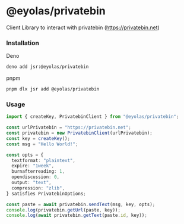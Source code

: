 # @eyolas/privatebin

Client Library to interact with privatebin (https://privatebin.net)

### Installation

Deno
```bash
deno add jsr:@eyolas/privatebin
```

pnpm
```bash
pnpm dlx jsr add @eyolas/privatebin
```

### Usage

```typescript
import { createKey, PrivatebinClient } from "@eyolas/privatebin";

const urlPrivatebin = "https://privatebin.net";
const privatebin = new PrivatebinClient(urlPrivatebin);
const key = createKey();
const msg = "Hello World!";

const opts = {
  textformat: "plaintext",
  expire: "1week",
  burnafterreading: 1,
  opendiscussion: 0,
  output: "text",
  compression: "zlib",
} satisfies PrivatebinOptions;

const paste = await privatebin.sendText(msg, key, opts);
console.log(privatebin.getUrl(paste, key));
console.log(await privatebin.getText(paste.id, key));
```
